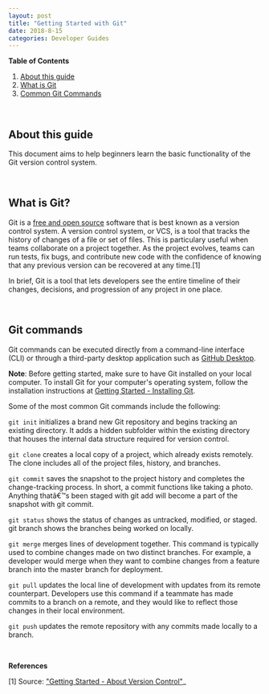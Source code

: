 ```yaml
---
layout: post
title: "Getting Started with Git"
date: 2018-8-15
categories: Developer Guides
---
```


**Table of Contents**

1. [About this guide](#about)
2. [What is Git](#git)
3. [Common Git Commands](#common-git-commands)

<br/>

## About this guide <a name="about"></a>
This document aims to help beginners learn the basic functionality of the Git version control system.

<br/>

## What is Git? <a name ="git"><a/>

Git is a [free and open source](https://git-scm.com/about/free-and-open-source) software that is best known as a version control system. A version control system, or VCS, is a tool that tracks the history of changes of a file or set of files. This is particulary useful when teams collaborate on a project together. As the project evolves, teams can run tests, fix bugs, and contribute new code with the confidence of knowing that any previous version can be recovered at any time.[1]

In brief, Git is a tool that lets developers see the entire timeline of their changes, decisions, and progression of any project in one place.

<br/>

## Git commands <a name="common-git-commands"></a>

Git commands can be executed directly from a command-line interface (CLI) or through a third-party desktop application such as [GitHub Desktop](https://desktop.github.com/).

**Note**: Before getting started, make sure to have Git installed on your local computer. To install Git for your computer's operating system, follow the installation instructions at [Getting Started - Installing Git](https://git-scm.com/book/en/v2/Getting-Started-Installing-Git).


Some of the most common Git commands include the following: 

  `git init` initializes a brand new Git repository and begins tracking an existing directory. It adds a hidden subfolder within the existing directory that houses the internal data structure required for version control.

  `git clone` creates a local copy of a project, which already exists remotely. The clone includes all of the project files, history, and branches.

  `git commit` saves the snapshot to the project history and completes the change-tracking process. In short, a commit functions like taking a photo. Anything thatâ€™s been staged with git add will become a part of the snapshot with git commit.

  `git status` shows the status of changes as untracked, modified, or staged.
  git branch shows the branches being worked on locally.

  `git merge` merges lines of development together. This command is typically used to combine changes made on two distinct branches. For example, a developer would merge when they want to combine changes from a feature branch into the master branch for deployment.

  `git pull` updates the local line of development with updates from its remote counterpart. Developers use this command if a teammate has made commits to a branch on a remote, and they would like to reflect those changes in their local environment.

  `git push` updates the remote repository with any commits made locally to a branch.

<br/>

**References**

[1] Source: ["Getting Started - About Version Control"](https://git-scm.com/book/en/v2/Getting-Started-About-Version-Control)_
